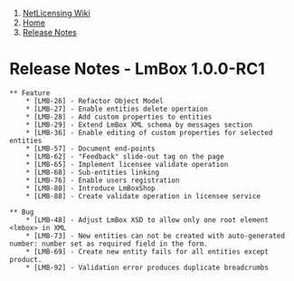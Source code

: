 1.  [NetLicensing Wiki](index.html)
2.  [Home](Home_11010214.html)
3.  [Release Notes](Release-Notes_11010240.html)

<span id="title-text"> Release Notes - LmBox 1.0.0-RC1 </span>
==============================================================


    ** Feature
        * [LMB-26] - Refactor Object Model
        * [LMB-27] - Enable entities delete opertaion
        * [LMB-28] - Add custom properties to entities
        * [LMB-29] - Extend LmBox XML schema by messages section
        * [LMB-36] - Enable editing of custom properties for selected entities
        * [LMB-57] - Document end-points
        * [LMB-62] - "Feedback" slide-out tag on the page
        * [LMB-65] - Implement licensee validate operation
        * [LMB-68] - Sub-entities linking
        * [LMB-76] - Enable users registration
        * [LMB-80] - Introduce LmBoxShop
        * [LMB-88] - Create validate operation in licensee service

    ** Bug
        * [LMB-48] - Adjust LmBox XSD to allow only one root element <lmbox> in XML
        * [LMB-73] - New entities can not be created with auto-generated number: number set as required field in the form.
        * [LMB-69] - Create new entity fails for all entities except product.
        * [LMB-92] - Validation error produces duplicate breadcrumbs


